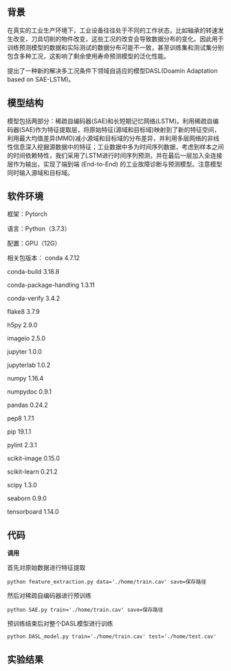 ## 背景
在真实的工业生产环境下，工业设备往往处于不同的工作状态，比如轴承的转速发生改变，刀具切削的物件改变，这些工况的改变会导致数据分布的变化。因此用于训练预测模型的数据和实际测试的数据分布可能不一致，甚至训练集和测试集分别包含多种工况，这影响了剩余使用寿命预测模型的泛化性能。

提出了一种新的解决多工况条件下领域自适应的模型DASL(Doamin Adaptation based on SAE-LSTM)。



## 模型结构
模型包括两部分：稀疏自编码器(SAE)和长短期记忆网络(LSTM)。利用稀疏自编码器(SAE)作为特征提取层，将原始特征(源域和目标域)映射到了新的特征空间，利用最大均值差异(MMD)减小源域和目标域的分布差异，并利用多层网络的非线性信息深入挖掘源数据中的特征；工业数据中多为时间序列数据，考虑到样本之间的时间依赖特性，我们采用了LSTM进行时间序列预测，并在最后一层加入全连接层作为输出，实现了端到端 (End-to-End) 的工业故障诊断与预测模型。注意模型同时输入源域和目标域。
## 软件环境
框架：Pytorch

语言：Python（3.7.3）

配置：GPU（12G）

相关包版本：
conda 4.7.12

conda-build 3.18.8

conda-package-handling 1.3.11

conda-verify 3.4.2

flake8 3.7.9

h5py 2.9.0

imageio 2.5.0

jupyter 1.0.0

jupyterlab 1.0.2

numpy 1.16.4

numpydoc 0.9.1

pandas 0.24.2

pep8 1.7.1

pip 19.1.1

pylint 2.3.1

scikit-image 0.15.0

scikit-learn 0.21.2

scipy 1.3.0

seaborn 0.9.0

tensorboard 1.14.0

## 代码
**调用**

首先对原始数据进行特征提取

```
python feature_extraction.py data='./home/train.cav' save=保存路径
```

然后对稀疏自编码器进行预训练

```
python SAE.py train='./home/train.cav' save=保存路径
```

预训练结束后对整个DASL模型进行训练

```
python DASL_model.py train='./home/train.cav' test='./home/test.cav'
```

## 实验结果





